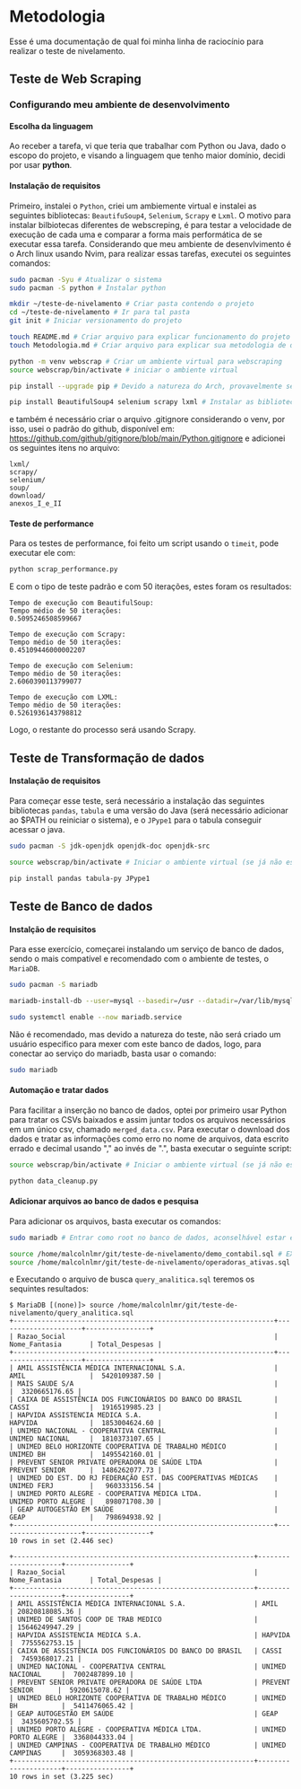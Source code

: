 # Metodologia
Esse é uma documentação de qual foi minha linha de raciocínio para realizar o teste de nivelamento.

## Teste de Web Scraping
### Configurando meu ambiente de desenvolvimento

#### Escolha da linguagem
Ao receber a tarefa, vi que teria que trabalhar com Python ou Java, dado o escopo do projeto, e visando a linguagem que tenho maior domínio, decidi por usar **python**.

#### Instalação de requisitos
Primeiro, instalei o `Python`, criei um ambiemente virtual e instalei as seguintes bibliotecas: `BeautifuSoup4`, `Selenium`, `Scrapy` e `Lxml`. O motivo para instalar bilbiotecas diferentes de webscreping, é para testar a velocidade de execução de cada uma e comparar a forma mais performática de se executar essa tarefa. Considerando que meu ambiente de desenvlvimento é o Arch linux usando Nvim, para realizar essas tarefas, executei os seguintes comandos:

```bash
sudo pacman -Syu # Atualizar o sistema
sudo pacman -S python # Instalar python

mkdir ~/teste-de-nivelamento # Criar pasta contendo o projeto
cd ~/teste-de-nivelamento # Ir para tal pasta
git init # Iniciar versionamento do projeto

touch README.md # Criar arquivo para explicar funcionamento do projeto
touch Metodologia.md # Criar arquivo para explicar sua metodologia de desenvolvimento

python -m venv webscrap # Criar um ambiente virtual para webscraping
source webscrap/bin/activate # iniciar o ambiente virtual

pip install --upgrade pip # Devido a natureza do Arch, provavelmente será necessário atualizar o pip

pip install BeautifulSoup4 selenium scrapy lxml # Instalar as bibliotecas
```
e também é necessário criar o arquivo .gitignore considerando o venv, por isso, usei o padrão do github, disponível em: https://github.com/github/gitignore/blob/main/Python.gitignore e adicionei os seguintes itens no arquivo:

```git
lxml/
scrapy/
selenium/
soup/
download/
anexos_I_e_II
```

#### Teste de performance
Para os testes de performance, foi feito um script usando o `timeit`, pode executar ele com:
```bash
python scrap_performance.py
```
E com o tipo de teste padrão e com 50 iterações, estes foram os resultados:
```
Tempo de execução com BeautifulSoup:
Tempo médio de 50 iterações:
0.5095246508599667

Tempo de execução com Scrapy:
Tempo médio de 50 iterações:
0.45109446000002207

Tempo de execução com Selenium:
Tempo médio de 50 iterações:
2.6060390113799077

Tempo de execução com LXML:
Tempo médio de 50 iterações:
0.5261936143798812
```
Logo, o restante do processo será usando Scrapy.

## Teste de Transformação de dados
#### Instalação de requisitos
Para começar esse teste, será necessário a instalação das seguintes bibliotecas `pandas`, `tabula` e uma versão do Java (será necessário adicionar ao $PATH ou reiniciar o sistema), e o `JPype1` para o tabula conseguir acessar o java.
```bash
sudo pacman -S jdk-openjdk openjdk-doc openjdk-src

source webscrap/bin/activate # Iniciar o ambiente virtual (se já não estiver ativo)

pip install pandas tabula-py JPype1
```

## Teste de Banco de dados
#### Instalção de requisitos
Para esse exercício, começarei instalando um serviço de banco de dados, sendo o mais compatível e recomendado com o ambiente de testes, o `MariaDB`.
```Bash
sudo pacman -S mariadb

mariadb-install-db --user=mysql --basedir=/usr --datadir=/var/lib/mysql

sudo systemctl enable --now mariadb.service
```

Não é recomendado, mas devido a natureza do teste, não será criado um usuário especifico para mexer com este banco de dados, logo, para conectar ao serviço do mariadb, basta usar o comando:

```Bash
sudo mariadb
```

#### Automação e tratar dados
Para facilitar a inserção no banco de dados, optei por primeiro usar Python para tratar os CSVs baixados e assim juntar todos os arquivos necessários em um único csv, chamado `merged_data.csv`. Para executar o download dos dados e tratar as informações como erro no nome de arquivos, data escrito errado e decimal usando "," ao invés de ".", basta executar o seguinte script:
```bash
source webscrap/bin/activate # Iniciar o ambiente virtual (se já não estiver ativo)

python data_cleanup.py
```

#### Adicionar arquivos ao banco de dados e pesquisa
Para adicionar os arquivos, basta executar os comandos:
```bash
sudo mariadb # Entrar como root no banco de dados, aconselhável estar em um usuário com baixa permissão quando for para prod

source /home/malcolnlmr/git/teste-de-nivelamento/demo_contabil.sql # EXEMPLO! Troque para o caminho absoluto do seu repositório
source /home/malcolnlmr/git/teste-de-nivelamento/operadoras_ativas.sql # EXEMPLO! Troque para o caminho absoluto do seu repositório
```
e Executando o arquivo de busca `query_analitica.sql` teremos os sequintes resultados:
```
$ MariaDB [(none)]> source /home/malcolnlmr/git/teste-de-nivelamento/query_analitica.sql
+-----------------------------------------------------------------+---------------------+----------------+
| Razao_Social                                                    | Nome_Fantasia       | Total_Despesas |
+-----------------------------------------------------------------+---------------------+----------------+
| AMIL ASSISTÊNCIA MÉDICA INTERNACIONAL S.A.                      | AMIL                |  5420109387.50 |
| MAIS SAUDE S/A                                                  |                     |  3320665176.65 |
| CAIXA DE ASSISTÊNCIA DOS FUNCIONÁRIOS DO BANCO DO BRASIL        | CASSI               |  1916519985.23 |
| HAPVIDA ASSISTENCIA MEDICA S.A.                                 | HAPVIDA             |  1853004624.60 |
| UNIMED NACIONAL - COOPERATIVA CENTRAL                           | UNIMED NACIONAL     |  1810373107.65 |
| UNIMED BELO HORIZONTE COOPERATIVA DE TRABALHO MÉDICO            | UNIMED BH           |  1495542160.01 |
| PREVENT SENIOR PRIVATE OPERADORA DE SAÚDE LTDA                  | PREVENT SENIOR      |  1486262077.73 |
| UNIMED DO EST. DO RJ FEDERAÇÃO EST. DAS COOPERATIVAS MÉDICAS    | UNIMED FERJ         |   960333156.54 |
| UNIMED PORTO ALEGRE - COOPERATIVA MÉDICA LTDA.                  | UNIMED PORTO ALEGRE |   898071708.30 |
| GEAP AUTOGESTÃO EM SAÚDE                                        | GEAP                |   798694938.92 |
+-----------------------------------------------------------------+---------------------+----------------+
10 rows in set (2.446 sec)

+------------------------------------------------------------+---------------------+----------------+
| Razao_Social                                               | Nome_Fantasia       | Total_Despesas |
+------------------------------------------------------------+---------------------+----------------+
| AMIL ASSISTÊNCIA MÉDICA INTERNACIONAL S.A.                 | AMIL                | 20820818085.36 |
| UNIMED DE SANTOS COOP DE TRAB MEDICO                       |                     | 15646249947.29 |
| HAPVIDA ASSISTENCIA MEDICA S.A.                            | HAPVIDA             |  7755562753.15 |
| CAIXA DE ASSISTÊNCIA DOS FUNCIONÁRIOS DO BANCO DO BRASIL   | CASSI               |  7459368017.21 |
| UNIMED NACIONAL - COOPERATIVA CENTRAL                      | UNIMED NACIONAL     |  7002487899.10 |
| PREVENT SENIOR PRIVATE OPERADORA DE SAÚDE LTDA             | PREVENT SENIOR      |  5920615078.62 |
| UNIMED BELO HORIZONTE COOPERATIVA DE TRABALHO MÉDICO       | UNIMED BH           |  5411476065.42 |
| GEAP AUTOGESTÃO EM SAÚDE                                   | GEAP                |  3435605702.55 |
| UNIMED PORTO ALEGRE - COOPERATIVA MÉDICA LTDA.             | UNIMED PORTO ALEGRE |  3368044333.04 |
| UNIMED CAMPINAS - COOPERATIVA DE TRABALHO MÉDICO           | UNIMED CAMPINAS     |  3059368303.48 |
+------------------------------------------------------------+---------------------+----------------+
10 rows in set (3.225 sec)
```